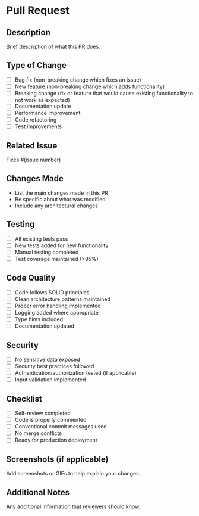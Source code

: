# Pull Request

## Description
Brief description of what this PR does.

## Type of Change
- [ ] Bug fix (non-breaking change which fixes an issue)
- [ ] New feature (non-breaking change which adds functionality)
- [ ] Breaking change (fix or feature that would cause existing functionality to not work as expected)
- [ ] Documentation update
- [ ] Performance improvement
- [ ] Code refactoring
- [ ] Test improvements

## Related Issue
Fixes #(issue number)

## Changes Made
- List the main changes made in this PR
- Be specific about what was modified
- Include any architectural changes

## Testing
- [ ] All existing tests pass
- [ ] New tests added for new functionality
- [ ] Manual testing completed
- [ ] Test coverage maintained (>95%)

## Code Quality
- [ ] Code follows SOLID principles
- [ ] Clean architecture patterns maintained
- [ ] Proper error handling implemented
- [ ] Logging added where appropriate
- [ ] Type hints included
- [ ] Documentation updated

## Security
- [ ] No sensitive data exposed
- [ ] Security best practices followed
- [ ] Authentication/authorization tested (if applicable)
- [ ] Input validation implemented

## Checklist
- [ ] Self-review completed
- [ ] Code is properly commented
- [ ] Conventional commit messages used
- [ ] No merge conflicts
- [ ] Ready for production deployment

## Screenshots (if applicable)
Add screenshots or GIFs to help explain your changes.

## Additional Notes
Any additional information that reviewers should know.